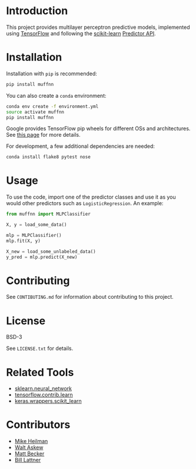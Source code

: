 # Introduction

This project provides multilayer perceptron predictive models, implemented
using [TensorFlow](https://www.tensorflow.org/) and following the
[scikit-learn](http://scikit-learn.org)
[Predictor API](http://scikit-learn.org/stable/developers/contributing.html#apis-of-scikit-learn-objects).

# Installation

Installation with `pip` is recommended:

```bash
pip install muffnn
```

You can also create a `conda` environment:

```bash
conda env create -f environment.yml
source activate muffnn
pip install muffnn
```

Google provides TensorFlow pip wheels for different OSs and architectures.
See [this page](https://www.tensorflow.org/install/) for more details.

For development, a few additional dependencies are needed:

```bash
conda install flake8 pytest nose
```

# Usage

To use the code, import one of the predictor classes and use it as you would
other predictors such as `LogisticRegression`. An example:

```python
from muffnn import MLPClassifier

X, y = load_some_data()

mlp = MLPClassifier()
mlp.fit(X, y)

X_new = load_some_unlabeled_data()
y_pred = mlp.predict(X_new)
```

# Contributing

See `CONTIBUTING.md` for information about contributing to this project.

# License

BSD-3

See `LICENSE.txt` for details.

# Related Tools

* [sklearn.neural_network](http://scikit-learn.org/dev/modules/classes.html#module-sklearn.neural_network)
* [tensorflow.contrib.learn](https://github.com/tensorflow/tensorflow/tree/r0.10/tensorflow/contrib/learn/python/learn)
* [keras.wrappers.scikit_learn](https://keras.io/scikit-learn-api/)

# Contributors

* [Mike Heilman](https://github.com/mheilman/)
* [Walt Askew](https://github.com/waltaskew/)
* [Matt Becker](https://github.com/beckermr/)
* [Bill Lattner](https://github.com/wlattner/)
